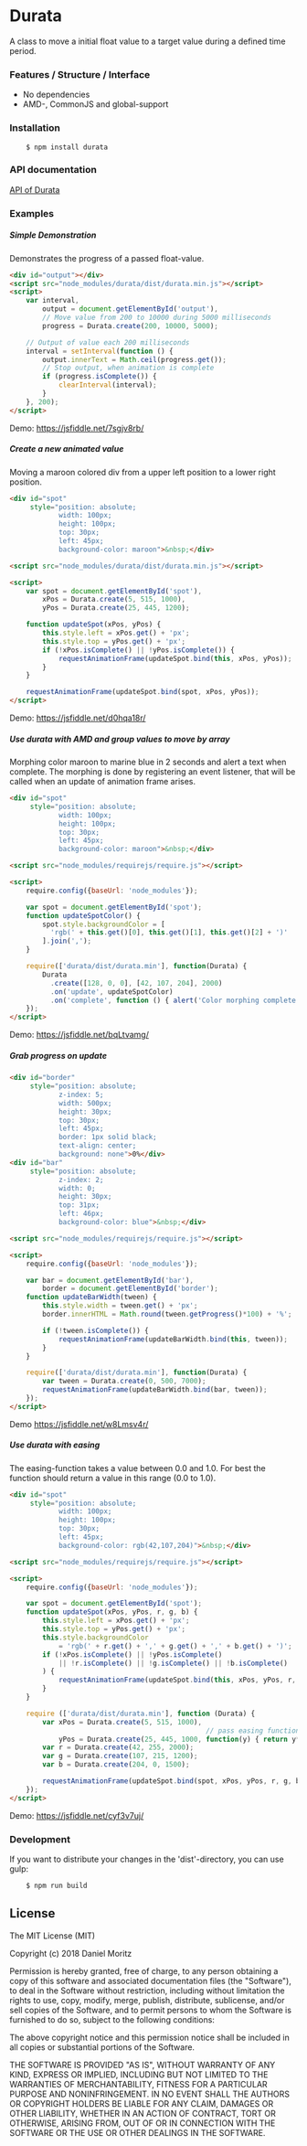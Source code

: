 # Durata

A class to move a initial float value to a target value during a defined time period.

### Features / Structure / Interface

* No dependencies
* AMD-, CommonJS and global-support

### Installation

```shell
    $ npm install durata
```

### API documentation
[API of Durata](api.md)

### Examples

##### Simple Demonstration

Demonstrates the progress of a passed float-value.

```html
<div id="output"></div>
<script src="node_modules/durata/dist/durata.min.js"></script>
<script>
    var interval,
        output = document.getElementById('output'),
        // Move value from 200 to 10000 during 5000 milliseconds
        progress = Durata.create(200, 10000, 5000);

    // Output of value each 200 milliseconds
    interval = setInterval(function () {
        output.innerText = Math.ceil(progress.get());
        // Stop output, when animation is complete
        if (progress.isComplete()) {
            clearInterval(interval);
        }
    }, 200);
</script>
```

Demo: https://jsfiddle.net/7sgjv8rb/


##### Create a new animated value

Moving a maroon colored div from a upper left position to a lower right position.

```html
<div id="spot"
     style="position: absolute;
            width: 100px;
            height: 100px;
            top: 30px;
            left: 45px;
            background-color: maroon">&nbsp;</div>

<script src="node_modules/durata/dist/durata.min.js"></script>

<script>
    var spot = document.getElementById('spot'),
        xPos = Durata.create(5, 515, 1000),
        yPos = Durata.create(25, 445, 1200);

    function updateSpot(xPos, yPos) {
        this.style.left = xPos.get() + 'px';
        this.style.top = yPos.get() + 'px';
        if (!xPos.isComplete() || !yPos.isComplete()) {
            requestAnimationFrame(updateSpot.bind(this, xPos, yPos));
        }
    }

    requestAnimationFrame(updateSpot.bind(spot, xPos, yPos));
</script>
```

Demo: https://jsfiddle.net/d0hqa18r/


##### Use durata with AMD and group values to move by array

Morphing color maroon to marine blue in 2 seconds and alert a text when complete.
The morphing is done by registering an event listener, that will be called when an update of animation frame arises.

```html
<div id="spot"
     style="position: absolute;
            width: 100px;
            height: 100px;
            top: 30px;
            left: 45px;
            background-color: maroon">&nbsp;</div>

<script src="node_modules/requirejs/require.js"></script>

<script>
    require.config({baseUrl: 'node_modules'});

    var spot = document.getElementById('spot');
    function updateSpotColor() {
        spot.style.backgroundColor = [
          'rgb(' + this.get()[0], this.get()[1], this.get()[2] + ')'
        ].join(',');
    }

    require(['durata/dist/durata.min'], function(Durata) {
        Durata
          .create([128, 0, 0], [42, 107, 204], 2000)
          .on('update', updateSpotColor)
          .on('complete', function () { alert('Color morphing complete'); });
    });
</script>
```

Demo: https://jsfiddle.net/bqLtvamg/


##### Grab progress on update

```html
<div id="border"
     style="position: absolute;
            z-index: 5;
            width: 500px;
            height: 30px;
            top: 30px;
            left: 45px;
            border: 1px solid black;
            text-align: center;
            background: none">0%</div>
<div id="bar"
     style="position: absolute;
            z-index: 2;
            width: 0;
            height: 30px;
            top: 31px;
            left: 46px;
            background-color: blue">&nbsp;</div>

<script src="node_modules/requirejs/require.js"></script>

<script>
    require.config({baseUrl: 'node_modules'});

    var bar = document.getElementById('bar'),
        border = document.getElementById('border');
    function updateBarWidth(tween) {
        this.style.width = tween.get() + 'px';
        border.innerHTML = Math.round(tween.getProgress()*100) + '%';

        if (!tween.isComplete()) {
            requestAnimationFrame(updateBarWidth.bind(this, tween));
        }
    }

    require(['durata/dist/durata.min'], function(Durata) {
        var tween = Durata.create(0, 500, 7000);
        requestAnimationFrame(updateBarWidth.bind(bar, tween));
    });
</script>
```

Demo https://jsfiddle.net/w8Lmsv4r/


##### Use durata with easing

The easing-function takes a value between 0.0 and 1.0.
For best the function should return a value in this range (0.0 to 1.0).

```html
<div id="spot"
     style="position: absolute;
            width: 100px;
            height: 100px;
            top: 30px;
            left: 45px;
            background-color: rgb(42,107,204)">&nbsp;</div>

<script src="node_modules/requirejs/require.js"></script>

<script>
    require.config({baseUrl: 'node_modules'});

    var spot = document.getElementById('spot');
    function updateSpot(xPos, yPos, r, g, b) {
        this.style.left = xPos.get() + 'px';
        this.style.top = yPos.get() + 'px';
        this.style.backgroundColor
            = 'rgb(' + r.get() + ',' + g.get() + ',' + b.get() + ')';
        if (!xPos.isComplete() || !yPos.isComplete()
            || !r.isComplete() || !g.isComplete() || !b.isComplete()
        ) {
            requestAnimationFrame(updateSpot.bind(this, xPos, yPos, r, g, b));
        }
    }

    require (['durata/dist/durata.min'], function (Durata) {
        var xPos = Durata.create(5, 515, 1000),
                                                // pass easing function
            yPos = Durata.create(25, 445, 1000, function(y) { return y*y*y; });
        var r = Durata.create(42, 255, 2000);
        var g = Durata.create(107, 215, 1200);
        var b = Durata.create(204, 0, 1500);

        requestAnimationFrame(updateSpot.bind(spot, xPos, yPos, r, g, b));
    });
</script>
```

Demo: https://jsfiddle.net/cyf3v7uj/


### Development

If you want to distribute your changes in the 'dist'-directory, you can use gulp:

```shell
    $ npm run build
```

## License

The MIT License (MIT)

Copyright (c) 2018 Daniel Moritz

Permission is hereby granted, free of charge, to any person obtaining a copy of
this software and associated documentation files (the "Software"), to deal in
the Software without restriction, including without limitation the rights to
use, copy, modify, merge, publish, distribute, sublicense, and/or sell copies of
the Software, and to permit persons to whom the Software is furnished to do so,
subject to the following conditions:

The above copyright notice and this permission notice shall be included in all
copies or substantial portions of the Software.

THE SOFTWARE IS PROVIDED "AS IS", WITHOUT WARRANTY OF ANY KIND, EXPRESS OR
IMPLIED, INCLUDING BUT NOT LIMITED TO THE WARRANTIES OF MERCHANTABILITY, FITNESS
FOR A PARTICULAR PURPOSE AND NONINFRINGEMENT. IN NO EVENT SHALL THE AUTHORS OR
COPYRIGHT HOLDERS BE LIABLE FOR ANY CLAIM, DAMAGES OR OTHER LIABILITY, WHETHER
IN AN ACTION OF CONTRACT, TORT OR OTHERWISE, ARISING FROM, OUT OF OR IN
CONNECTION WITH THE SOFTWARE OR THE USE OR OTHER DEALINGS IN THE SOFTWARE.
